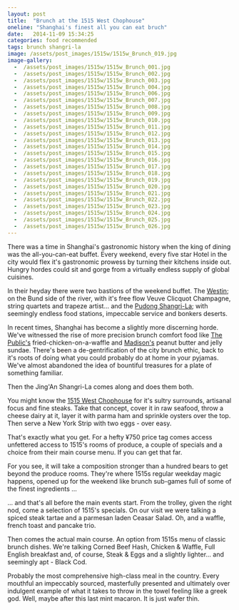 ```yaml
---
layout: post
title:  "Brunch at the 1515 West Chophouse"
oneline: "Shanghai's finest all you can eat bruch"
date:   2014-11-09 15:34:25
categories: food recommended
tags: brunch shangri-la
image: /assets/post_images/1515w/1515w_Brunch_019.jpg
image-gallery:
  -  /assets/post_images/1515w/1515w_Brunch_001.jpg
  -  /assets/post_images/1515w/1515w_Brunch_002.jpg
  -  /assets/post_images/1515w/1515w_Brunch_003.jpg
  -  /assets/post_images/1515w/1515w_Brunch_004.jpg
  -  /assets/post_images/1515w/1515w_Brunch_006.jpg
  -  /assets/post_images/1515w/1515w_Brunch_007.jpg
  -  /assets/post_images/1515w/1515w_Brunch_008.jpg
  -  /assets/post_images/1515w/1515w_Brunch_009.jpg
  -  /assets/post_images/1515w/1515w_Brunch_010.jpg
  -  /assets/post_images/1515w/1515w_Brunch_011.jpg
  -  /assets/post_images/1515w/1515w_Brunch_012.jpg
  -  /assets/post_images/1515w/1515w_Brunch_013.jpg
  -  /assets/post_images/1515w/1515w_Brunch_014.jpg
  -  /assets/post_images/1515w/1515w_Brunch_015.jpg
  -  /assets/post_images/1515w/1515w_Brunch_016.jpg
  -  /assets/post_images/1515w/1515w_Brunch_017.jpg
  -  /assets/post_images/1515w/1515w_Brunch_018.jpg
  -  /assets/post_images/1515w/1515w_Brunch_019.jpg
  -  /assets/post_images/1515w/1515w_Brunch_020.jpg
  -  /assets/post_images/1515w/1515w_Brunch_021.jpg
  -  /assets/post_images/1515w/1515w_Brunch_022.jpg
  -  /assets/post_images/1515w/1515w_Brunch_023.jpg
  -  /assets/post_images/1515w/1515w_Brunch_024.jpg
  -  /assets/post_images/1515w/1515w_Brunch_025.jpg
  -  /assets/post_images/1515w/1515w_Brunch_026.jpg
---
```

There was a time in Shanghai's gastronomic history when the king of dining was the all-you-can-eat buffet. Every weekend, every five star Hotel in the city would flex it's gastronomic prowess by turning their kitchens inside out. Hungry hordes could sit and gorge from a virtually endless supply of global cuisines.

In their heyday there were two bastions of the weekend buffet. The [Westin](http://www.westinshanghai.cn/brunch); on the Bund side of the river, with it's free flow Veuve Clicquot Champagne, string quartets and trapeze artist... and the [Pudong Shangri-La](http://www.shangri-la.com/shanghai/pudongshangrila/dining/restaurants/yi-cafe); with seemingly endless food stations, impeccable service and bonkers deserts.

In recent times, Shanghai has become a slightly more discerning horde. We've witnessed the rise of more precision brunch comfort food like [The Public's](https://www.facebook.com/ThePublicShanghai) fried-chicken-on-a-waffle and [Madison's](http://www.madisoninshanghai.com/) peanut butter and jelly sundae. There's been a de-gentrification of the city brunch ethic, back to it's roots of doing what you could probably do at home in your pyjamas. We've almost abandoned the idea of bountiful treasures for a plate of something familiar.

Then the Jing'An Shangri-La comes along and does them both.

You might know the [1515 West Chophouse](http://www.shangri-la.com/shanghai/jinganshangrila/dining/restaurants/the-1515-west-chophouse-and-bar/) for it's sultry surrounds, artisanal focus and fine steaks. Take that concept, cover it in raw seafood, throw a cheese dairy at it, layer it with parma ham and sprinkle oysters over the top. Then serve a New York Strip with two eggs - over easy.

That's exactly what you get. For a hefty ¥750 price tag comes access unfettered access to 1515's rooms of produce, a couple of specials and a choice from their main course menu. If you can get that far.

For you see, it will take a composition stronger than a hundred bears to get beyond the produce rooms. They're where 1515s regular weekday magic happens, opened up for the weekend like brunch sub-games full of some of the finest ingredients ...

... and that's all before the main events start. From the trolley, given the right nod, come a selection of 1515's specials. On our visit we were talking a spiced steak tartae and a parmesan laden Ceasar Salad. Oh, and a waffle, french toast and pancake trio.

Then comes the actual main course. An option from 1515s menu of classic brunch dishes. We're talking Corned Beef Hash, Chicken & Waffle, Full English breakfast and, of course, Steak & Eggs and a slightly lighter... and seemingly apt - Black Cod.

Probably the most comprehensive high-class meal in the country. Every mouthful an impeccably sourced, masterfully presented and ultimately over indulgent example of what it takes to throw in the towel feeling like a greek god. Well, maybe after this last mint macaron. It is just wafer thin.